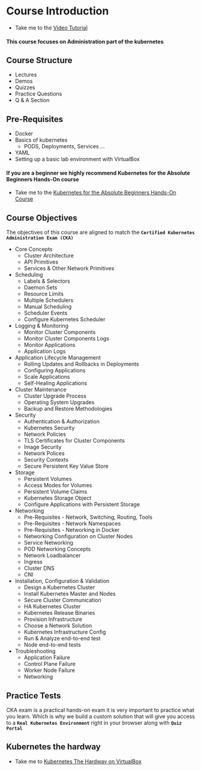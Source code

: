 # Course Introduction

- Take me to the [Video Tutorial](https://kodekloud.com/topic/course-introduction-5/)

#### This course focuses on Administration part of the kubernetes

## Course Structure

- Lectures
- Demos
- Quizzes
- Practice Questions
- Q & A Section

## Pre-Requisites

- Docker
- Basics of kubernetes
  - PODS, Deployments, Services ...
- YAML
- Setting up a basic lab environment with VirtualBox

#### If you are a beginner we highly recommend Kubernetes for the Absolute Beginners Hands-On course

- Take me to the [Kubernetes for the Absolute Beginners Hands-On Course](https://kodekloud.com/courses/kubernetes-for-the-absolute-beginners-hands-on/)

## Course Objectives

The objectives of this course are aligned to match the **`Certified Kubernetes Administration Exam (CKA)`**

- Core Concepts
  - Cluster Architecture
  - API Primitives
  - Services & Other Network Primitives
- Scheduling
  - Labels & Selectors
  - Daemon Sets
  - Resource Limits
  - Multiple Schedulers
  - Manual Scheduling
  - Scheduler Events
  - Configure Kubernetes Scheduler
- Logging & Monitoring
  - Monitor Cluster Components
  - Monitor Cluster Components Logs
  - Monitor Applications
  - Application Logs
- Application Lifecycle Management
  - Rolling Updates and Rollbacks in Deployments
  - Configuring Applications
  - Scale Applications
  - Self-Healing Applications
- Cluster Maintenance
  - Cluster Upgrade Process
  - Operating System Upgrades
  - Backup and Restore Methodologies
- Security
  - Authentication & Authorization
  - Kubernetes Security
  - Network Policies
  - TLS Certificates for Cluster Components
  - Image Security
  - Network Polices
  - Security Contexts
  - Secure Persistent Key Value Store
- Storage
  - Persistent Volumes
  - Access Modes for Volumes
  - Persistent Volume Claims
  - Kubernetes Storage Object
  - Configure Applications with Persistent Storage
- Networking
  - Pre-Requisites - Network, Switching, Routing, Tools
  - Pre-Requisites - Network Namespaces
  - Pre-Requisites - Networking in Docker
  - Networking Configuration on Cluster Nodes
  - Service Networking
  - POD Networking Concepts
  - Network Loadbalancer
  - Ingress
  - Cluster DNS
  - CNI
- Installation, Configuration & Validation
  - Design a Kubernetes Cluster
  - Install Kubernetes Master and Nodes
  - Secure Cluster Communication
  - HA Kubernetes Cluster
  - Kubernetes Release Binaries
  - Provision Infrastructure
  - Choose a Network Solution
  - Kubernetes Infrastructure Config
  - Run & Analyze end-to-end test
  - Node end-to-end tests
- Troubleshooting
  - Application Failure
  - Control Plane Failure
  - Worker Node Failure
  - Networking
  
## Practice Tests

CKA exam is a practical hands-on exam it is very important to practice what you learn. Which is why we build a custom solution that will give you access to a **`Real Kubernetes Environment`** right in your browser along with **`Quiz Portal`**
  
## Kubernetes the hardway

- Take me to [Kubernetes The Hardway on VirtualBox](https://github.com/mmumshad/kubernetes-the-hard-way)
